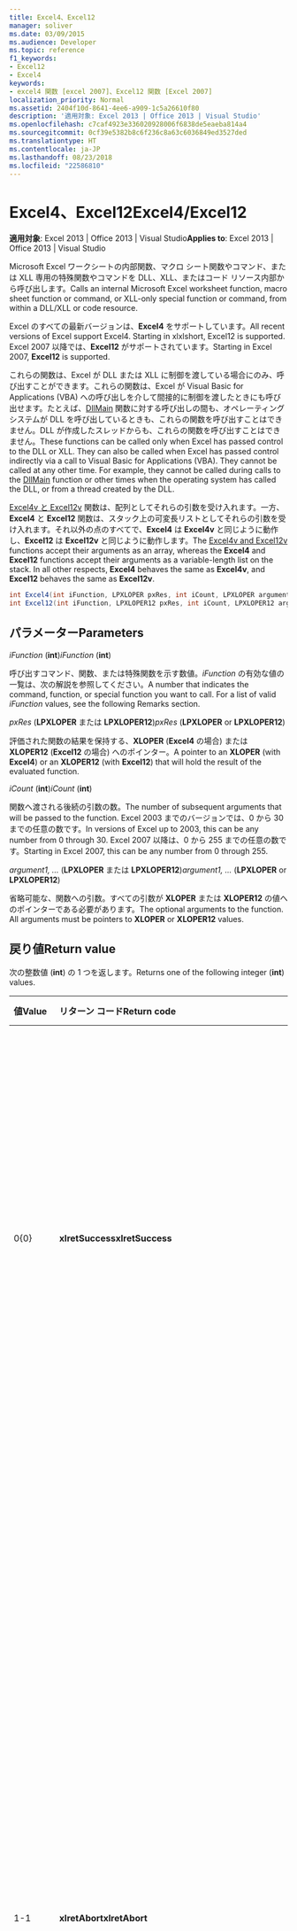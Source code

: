 ```yaml
---
title: Excel4、Excel12
manager: soliver
ms.date: 03/09/2015
ms.audience: Developer
ms.topic: reference
f1_keywords:
- Excel12
- Excel4
keywords:
- excel4 関数 [excel 2007]、Excel12 関数 [Excel 2007]
localization_priority: Normal
ms.assetid: 2404f10d-8641-4ee6-a909-1c5a26610f80
description: '適用対象: Excel 2013 | Office 2013 | Visual Studio'
ms.openlocfilehash: c7caf4923e336020928006f6838de5eaeba814a4
ms.sourcegitcommit: 0cf39e5382b8c6f236c8a63c6036849ed3527ded
ms.translationtype: HT
ms.contentlocale: ja-JP
ms.lasthandoff: 08/23/2018
ms.locfileid: "22586810"
---
```

# <a name="excel4excel12"></a><span data-ttu-id="142b5-104">Excel4、Excel12</span><span class="sxs-lookup"><span data-stu-id="142b5-104">Excel4/Excel12</span></span>

<span data-ttu-id="142b5-105">**適用対象**: Excel 2013 | Office 2013 | Visual Studio</span><span class="sxs-lookup"><span data-stu-id="142b5-105">**Applies to**: Excel 2013 | Office 2013 | Visual Studio</span></span> 
  
<span data-ttu-id="142b5-106">Microsoft Excel ワークシートの内部関数、マクロ シート関数やコマンド、または XLL 専用の特殊関数やコマンドを DLL、XLL、またはコード リソース内部から呼び出します。</span><span class="sxs-lookup"><span data-stu-id="142b5-106">Calls an internal Microsoft Excel worksheet function, macro sheet function or command, or XLL-only special function or command, from within a DLL/XLL or code resource.</span></span>
  
<span data-ttu-id="142b5-107">Excel のすべての最新バージョンは、**Excel4** をサポートしています。</span><span class="sxs-lookup"><span data-stu-id="142b5-107">All recent versions of Excel support Excel4. Starting in xlxlshort, Excel12 is supported.</span></span> <span data-ttu-id="142b5-108">Excel 2007 以降では、**Excel12** がサポートされています。</span><span class="sxs-lookup"><span data-stu-id="142b5-108">Starting in Excel 2007, **Excel12** is supported.</span></span> 
  
<span data-ttu-id="142b5-p102">これらの関数は、Excel が DLL または XLL に制御を渡している場合にのみ、呼び出すことができます。これらの関数は、Excel が Visual Basic for Applications (VBA) への呼び出しを介して間接的に制御を渡したときにも呼び出せます。たとえば、[DllMain](https://docs.microsoft.com/windows/desktop/dlls/dllmain) 関数に対する呼び出しの間も、オペレーティング システムが DLL を呼び出しているときも、これらの関数を呼び出すことはできません。DLL が作成したスレッドからも、これらの関数を呼び出すことはできません。</span><span class="sxs-lookup"><span data-stu-id="142b5-p102">These functions can be called only when Excel has passed control to the DLL or XLL. They can also be called when Excel has passed control indirectly via a call to Visual Basic for Applications (VBA). They cannot be called at any other time. For example, they cannot be called during calls to the [DllMain](https://docs.microsoft.com/windows/desktop/dlls/dllmain) function or other times when the operating system has called the DLL, or from a thread created by the DLL.</span></span> 
  
<span data-ttu-id="142b5-p103">[Excel4v と Excel12v](excel4v-excel12v.md) 関数は、配列としてそれらの引数を受け入れます。一方、**Excel4** と **Excel12** 関数は、スタック上の可変長リストとしてそれらの引数を受け入れます。それ以外の点のすべてで、**Excel4** は **Excel4v** と同じように動作し、**Excel12** は **Excel12v** と同じように動作します。</span><span class="sxs-lookup"><span data-stu-id="142b5-p103">The [Excel4v and Excel12v](excel4v-excel12v.md) functions accept their arguments as an array, whereas the **Excel4** and **Excel12** functions accept their arguments as a variable-length list on the stack. In all other respects, **Excel4** behaves the same as **Excel4v**, and **Excel12** behaves the same as **Excel12v**.</span></span>
  
```cs
int Excel4(int iFunction, LPXLOPER pxRes, int iCount, LPXLOPER argument1, ...);
int Excel12(int iFunction, LPXLOPER12 pxRes, int iCount, LPXLOPER12 argument1, ...);
```

## <a name="parameters"></a><span data-ttu-id="142b5-115">パラメーター</span><span class="sxs-lookup"><span data-stu-id="142b5-115">Parameters</span></span>

 <span data-ttu-id="142b5-116">_iFunction_ (**int**)</span><span class="sxs-lookup"><span data-stu-id="142b5-116">_iFunction_ (**int**)</span></span>
  
<span data-ttu-id="142b5-p104">呼び出すコマンド、関数、または特殊関数を示す数値。_iFunction_ の有効な値の一覧は、次の解説を参照してください。</span><span class="sxs-lookup"><span data-stu-id="142b5-p104">A number that indicates the command, function, or special function you want to call. For a list of valid  _iFunction_ values, see the following Remarks section.</span></span> 
  
 <span data-ttu-id="142b5-119">_pxRes_ (**LPXLOPER** または **LPXLOPER12**)</span><span class="sxs-lookup"><span data-stu-id="142b5-119">_pxRes_ (**LPXLOPER** or **LPXLOPER12**)</span></span>
  
<span data-ttu-id="142b5-120">評価された関数の結果を保持する、**XLOPER** (**Excel4** の場合) または **XLOPER12** (**Excel12** の場合) へのポインター。</span><span class="sxs-lookup"><span data-stu-id="142b5-120">A pointer to an **XLOPER** (with **Excel4**) or an **XLOPER12** (with **Excel12**) that will hold the result of the evaluated function.</span></span>
  
 <span data-ttu-id="142b5-121">_iCount_ (**int**)</span><span class="sxs-lookup"><span data-stu-id="142b5-121">_iCount_ (**int**)</span></span>
  
<span data-ttu-id="142b5-122">関数へ渡される後続の引数の数。</span><span class="sxs-lookup"><span data-stu-id="142b5-122">The number of subsequent arguments that will be passed to the function.</span></span> <span data-ttu-id="142b5-123">Excel 2003 までのバージョンでは、0 から 30 までの任意の数です。</span><span class="sxs-lookup"><span data-stu-id="142b5-123">In versions of Excel up to 2003, this can be any number from 0 through 30.</span></span> <span data-ttu-id="142b5-124">Excel 2007 以降は、0 から 255 までの任意の数です。</span><span class="sxs-lookup"><span data-stu-id="142b5-124">Starting in Excel 2007, this can be any number from 0 through 255.</span></span>
  
 <span data-ttu-id="142b5-125">_argument1, ..._ (**LPXLOPER** または **LPXLOPER12**)</span><span class="sxs-lookup"><span data-stu-id="142b5-125">_argument1, ..._ (**LPXLOPER** or **LPXLOPER12**)</span></span>
  
<span data-ttu-id="142b5-p106">省略可能な、関数への引数。すべての引数が **XLOPER** または **XLOPER12** の値へのポインターである必要があります。</span><span class="sxs-lookup"><span data-stu-id="142b5-p106">The optional arguments to the function. All arguments must be pointers to **XLOPER** or **XLOPER12** values.</span></span> 
  
## <a name="return-value"></a><span data-ttu-id="142b5-128">戻り値</span><span class="sxs-lookup"><span data-stu-id="142b5-128">Return value</span></span>

<span data-ttu-id="142b5-129">次の整数値 (**int**) の 1 つを返します。</span><span class="sxs-lookup"><span data-stu-id="142b5-129">Returns one of the following integer (**int**) values.</span></span>
  
|<span data-ttu-id="142b5-130">**値**</span><span class="sxs-lookup"><span data-stu-id="142b5-130">**Value**</span></span>|<span data-ttu-id="142b5-131">**リターン コード**</span><span class="sxs-lookup"><span data-stu-id="142b5-131">**Return code**</span></span>|<span data-ttu-id="142b5-132">**説明**</span><span class="sxs-lookup"><span data-stu-id="142b5-132">**Description**</span></span>|
|:-----|:-----|:-----|
|<span data-ttu-id="142b5-133">0</span><span class="sxs-lookup"><span data-stu-id="142b5-133">{0}</span></span>  <br/> |<span data-ttu-id="142b5-134">**xlretSuccess**</span><span class="sxs-lookup"><span data-stu-id="142b5-134">**xlretSuccess**</span></span> <br/> |<span data-ttu-id="142b5-135">関数は正常に呼び出されました。</span><span class="sxs-lookup"><span data-stu-id="142b5-135">The function was called successfully.</span></span> <span data-ttu-id="142b5-136">これは、この関数が Excel のエラー値を返さなかったという意味ではありません。それを判断するには、結果の _pxRes_ パラメーターの種類と値を調べる必要があります。</span><span class="sxs-lookup"><span data-stu-id="142b5-136">The function was called successfully. This does not mean that the function did not return an Excel error value; to find that out, you must look at the type and value of the resulting _pxRes_ parameter.</span></span>  <br/> |
|<span data-ttu-id="142b5-137">1</span><span class="sxs-lookup"><span data-stu-id="142b5-137">-1</span></span>  <br/> |<span data-ttu-id="142b5-138">**xlretAbort**</span><span class="sxs-lookup"><span data-stu-id="142b5-138">**xlretAbort**</span></span> <br/> |<span data-ttu-id="142b5-p108">コマンドまたは関数が異常終了しました (内部アボート)。これは、XLM マクロ シートが **CLOSE** を呼び出すことによってそれ自体を閉じた場合、またはExcel がメモリ不足になる場合に起こります。Excel がこのエラーを返す場合、呼び出し元の関数は即座に終了する必要があります。DLL が **xlFree** を呼び出すことが許可されるのは、終了前のみです。C API に対するそれ以外のすべての呼び出しは許可されません。ユーザーは、**[ファイル]** メニューの **[保存]** コマンドを使用して、対話形式で任意の作業を保存できます。</span><span class="sxs-lookup"><span data-stu-id="142b5-p108">The command or function was terminated abnormally (internal abort). This can occur if an XLM macro sheet closes itself by calling **CLOSE**, or if Excel is out of memory. If Excel returns this error, the calling function must exit immediately. The DLL is permitted to call **xlFree** only before exiting. All other calls to the C API are not permitted. The user can save any work interactively by using the **Save** command on the **File** menu.  </span></span><br/> |
|<span data-ttu-id="142b5-145">2</span><span class="sxs-lookup"><span data-stu-id="142b5-145">-2</span></span>  <br/> |<span data-ttu-id="142b5-146">**xlretInvXlfn**</span><span class="sxs-lookup"><span data-stu-id="142b5-146">**xlretInvXlfn**</span></span> <br/> |<span data-ttu-id="142b5-p109">指定された関数の数が正しくありません。Xlcall.h ヘッダー ファイルの定数を使用している場合、実行中の Excel のバージョンでサポートされていない何かを呼び出さない限り、これが起こることはありません。</span><span class="sxs-lookup"><span data-stu-id="142b5-p109">An invalid function number was supplied. If you are using constants from the Xlcall.h header file, this should not occur unless you are calling something that is not supported in the version of Excel you are running.</span></span>  <br/> |
|<span data-ttu-id="142b5-149">4</span><span class="sxs-lookup"><span data-stu-id="142b5-149">-4</span></span>  <br/> |<span data-ttu-id="142b5-150">**xlretInvCount**</span><span class="sxs-lookup"><span data-stu-id="142b5-150">**xlretInvCount**</span></span> <br/> |<span data-ttu-id="142b5-151">入力された引数の数が正しくありません。</span><span class="sxs-lookup"><span data-stu-id="142b5-151">An invalid number of arguments was entered.</span></span> <span data-ttu-id="142b5-152">Excel 2003 までのバージョンでは、すべての関数の引数の最大数は 30 です。</span><span class="sxs-lookup"><span data-stu-id="142b5-152">In versions up to Excel 2003, the maximum number of arguments any function can take is 30.</span></span> <span data-ttu-id="142b5-153">Excel 2007 以降では、最大数は 255 です。</span><span class="sxs-lookup"><span data-stu-id="142b5-153">Starting in Excel 2007, the maximum number is 255.</span></span> <span data-ttu-id="142b5-154">引数の数が固定されている場合もありますし、最小値が必要な場合もあります。</span><span class="sxs-lookup"><span data-stu-id="142b5-154">Some require a fixed or minimum number of arguments.</span></span>  <br/> |
|<span data-ttu-id="142b5-155">8</span><span class="sxs-lookup"><span data-stu-id="142b5-155">-8</span></span>  <br/> |<span data-ttu-id="142b5-156">**xlretInvXloper**</span><span class="sxs-lookup"><span data-stu-id="142b5-156">**xlretInvXloper**</span></span> <br/> |<span data-ttu-id="142b5-157">関数に渡された **XLOPER** または **XLOPER12** が正しくないか、使用された引数の種類が間違っています。</span><span class="sxs-lookup"><span data-stu-id="142b5-157">An invalid **XLOPER** or **XLOPER12** was passed to the function, or an argument of the wrong type was used.</span></span>  <br/> |
|<span data-ttu-id="142b5-158">16</span><span class="sxs-lookup"><span data-stu-id="142b5-158">-16</span></span>  <br/> |<span data-ttu-id="142b5-159">**xlretStackOvfl**</span><span class="sxs-lookup"><span data-stu-id="142b5-159">**xlretStackOvfl**</span></span> <br/> |<span data-ttu-id="142b5-p111">スタック オーバーフローが発生しました。**xlStack** を使用して、スタックの残容量を監視します。大規模なローカル (自動) の配列や構造をスタック上で割り当てることを避け、可能な場合にはそれらを静的にします。(スタック オーバーフローが、検出されることなく発生する場合があることにご注意ください。)</span><span class="sxs-lookup"><span data-stu-id="142b5-p111">A stack overflow occurred. Use **xlStack** to monitor the amount of room left on the stack. Avoid allocating very large local (automatic) arrays and structures on the stack where possible; make them static. (Note that a stack overflow might occur without being detected.)  </span></span><br/> |
|<span data-ttu-id="142b5-164">32</span><span class="sxs-lookup"><span data-stu-id="142b5-164">3.2</span></span>  <br/> |<span data-ttu-id="142b5-165">**xlretFailed**</span><span class="sxs-lookup"><span data-stu-id="142b5-165">**xlretFailed**</span></span> <br/> |<span data-ttu-id="142b5-p112">コマンドと等価の関数が失敗しました。これは、[マクロ エラーの警告] ダイアログボックスを表示するマクロ コマンドと等価です。</span><span class="sxs-lookup"><span data-stu-id="142b5-p112">A command-equivalent function failed. This is equivalent to a macro command displaying the macro error alert dialog box.</span></span>  <br/> |
|<span data-ttu-id="142b5-168">64</span><span class="sxs-lookup"><span data-stu-id="142b5-168">6.4</span></span>  <br/> |<span data-ttu-id="142b5-169">**xlretUncalced**</span><span class="sxs-lookup"><span data-stu-id="142b5-169">**xlretUncalced**</span></span> <br/> |<span data-ttu-id="142b5-p113">現在のセルの後に再計算するようスケジュールされているために、まだ計算されていないセルを逆参照しようとしました。この場合、DLL は制御を即時に Excel に戻す必要があります。DLL が **xlFree** を呼び出すのが許可されるのは、終了する前のみです。C API に対するそれ以外のすべての呼び出しは許可されません。再計算されていないセルの値にアクセスできる関数とできない関数についての詳細は、「[Excel のコマンド、関数、および状態](excel-commands-functions-and-states.md)」を参照してください。</span><span class="sxs-lookup"><span data-stu-id="142b5-p113">An attempt was made to dereference a cell that has not been calculated yet, because it is scheduled to be recalculated after the current cell. In this case, the DLL should return control to Excel immediately. The DLL is permitted to call **xlFree** only before exiting. All other calls to the C API are not permitted. For more information about which functions can and cannot access the values of cells that have not been recalculated, see [Excel Commands, Functions, and States](excel-commands-functions-and-states.md).  </span></span><br/> |
|<span data-ttu-id="142b5-175">128</span><span class="sxs-lookup"><span data-stu-id="142b5-175">128</span></span>  <br/> |<span data-ttu-id="142b5-176">**xlretNotThreadSafe**</span><span class="sxs-lookup"><span data-stu-id="142b5-176">**xlretNotThreadSafe**</span></span> <br/> |<span data-ttu-id="142b5-177">ブックの再計算がマルチ スレッドで実行中に、スレッド セーフではない、あるいはスレッド セーフでない可能性がある関数を呼び出そうとしました。</span><span class="sxs-lookup"><span data-stu-id="142b5-177">An attempt was made to call a function that is not, or might not be, thread safe during a multithreaded recalculation of the workbook.</span></span>  <br/> <span data-ttu-id="142b5-178">Excel 2007 以降、この値が返されるようになり、XLL ワークシート関数内でのみ、スレッド セーフとして宣言されます。</span><span class="sxs-lookup"><span data-stu-id="142b5-178">Starting in xlxlshort, this value is returned, and only within XLL worksheet functions declared as thread safe.</span></span>  <br/> |
|<span data-ttu-id="142b5-179">256</span><span class="sxs-lookup"><span data-stu-id="142b5-179">256
(&H100)</span></span>  <br/> |<span data-ttu-id="142b5-180">**xlRetInvAsynchronousContext**</span><span class="sxs-lookup"><span data-stu-id="142b5-180">**xlRetInvAsynchronousContext**</span></span> <br/> |<span data-ttu-id="142b5-181">非同期関数のハンドルが無効です。</span><span class="sxs-lookup"><span data-stu-id="142b5-181">The asynchronous function handle is invalid.</span></span>  <br/> <span data-ttu-id="142b5-182">この値は、Excel 2010 でのみ使用されます。</span><span class="sxs-lookup"><span data-stu-id="142b5-182">This value is used only by xl14short.</span></span>  <br/> |
|<span data-ttu-id="142b5-183">512</span><span class="sxs-lookup"><span data-stu-id="142b5-183">5.12</span></span>  <br/> |<span data-ttu-id="142b5-184">**xlRetNotClusterSafe**</span><span class="sxs-lookup"><span data-stu-id="142b5-184">**xlRetNotClusterSafe**</span></span> <br/> |<span data-ttu-id="142b5-185">クラスターでは、呼び出しはサポートされていません。</span><span class="sxs-lookup"><span data-stu-id="142b5-185">The call is not supported on clusters.</span></span>  <br/> <span data-ttu-id="142b5-186">この値は、Excel 2010 でのみ使用されます。</span><span class="sxs-lookup"><span data-stu-id="142b5-186">This value is used only by xl14short.</span></span>  <br/> |
   
## <a name="remarks"></a><span data-ttu-id="142b5-187">備考</span><span class="sxs-lookup"><span data-stu-id="142b5-187">Remarks</span></span>

### <a name="valid-ifunction-values"></a><span data-ttu-id="142b5-188">有効な iFunction の値</span><span class="sxs-lookup"><span data-stu-id="142b5-188">Valid iFunction values</span></span>

<span data-ttu-id="142b5-189">有効な **iFunction** の値は、Xlcall.h ヘッダー ファイルまたは次の特殊関数のいずれかで定義される、任意の **xlf...** または **xlc...** 定数です。</span><span class="sxs-lookup"><span data-stu-id="142b5-189">Valid **iFunction** values are any of the **xlf...** or **xlc...** constants defined in the Xlcall.h header file or any of the following special functions.</span></span> 
  
|||||
|:-----|:-----|:-----|:-----|
|<span data-ttu-id="142b5-190">**xlAbort**</span><span class="sxs-lookup"><span data-stu-id="142b5-190">**xlAbort**</span></span> <br/> |<span data-ttu-id="142b5-191">**xlEnableXLMsgs**</span><span class="sxs-lookup"><span data-stu-id="142b5-191">**xlEnableXLMsgs**</span></span> <br/> |<span data-ttu-id="142b5-192">**xlGetInst**</span><span class="sxs-lookup"><span data-stu-id="142b5-192">**xlGetInst**</span></span> <br/> |<span data-ttu-id="142b5-193">**xlSheetNm**</span><span class="sxs-lookup"><span data-stu-id="142b5-193">**xlSheetNm**</span></span> <br/> |
|<span data-ttu-id="142b5-194">**xlCoerce**</span><span class="sxs-lookup"><span data-stu-id="142b5-194">**xlCoerce**</span></span> <br/> |<span data-ttu-id="142b5-195">**xlFree**</span><span class="sxs-lookup"><span data-stu-id="142b5-195">**xlFree**</span></span> <br/> |<span data-ttu-id="142b5-196">**xlGetName**</span><span class="sxs-lookup"><span data-stu-id="142b5-196">**xlGetName**</span></span> <br/> |<span data-ttu-id="142b5-197">**xlStack**</span><span class="sxs-lookup"><span data-stu-id="142b5-197">**xlStack**</span></span> <br/> |
|<span data-ttu-id="142b5-198">**xlDefineBinaryName**</span><span class="sxs-lookup"><span data-stu-id="142b5-198">**xlDefineBinaryName**</span></span> <br/> |<span data-ttu-id="142b5-199">**xlGetBinaryName**</span><span class="sxs-lookup"><span data-stu-id="142b5-199">**xlGetBinaryName**</span></span> <br/> |<span data-ttu-id="142b5-200">**xlSet**</span><span class="sxs-lookup"><span data-stu-id="142b5-200">**xlSet**</span></span> <br/> |<span data-ttu-id="142b5-201">**xlUDF**</span><span class="sxs-lookup"><span data-stu-id="142b5-201">**xlUDF**</span></span> <br/> |
|<span data-ttu-id="142b5-202">**xlDisableXLMsgs**</span><span class="sxs-lookup"><span data-stu-id="142b5-202">**xlDisableXLMsgs**</span></span> <br/> |<span data-ttu-id="142b5-203">**xlGetHwnd**</span><span class="sxs-lookup"><span data-stu-id="142b5-203">**xlGetHwnd**</span></span> <br/> |<span data-ttu-id="142b5-204">**xlSheetId**</span><span class="sxs-lookup"><span data-stu-id="142b5-204">**xlSheetId**</span></span> <br/> ||
   
### <a name="different-types-of-functions"></a><span data-ttu-id="142b5-205">関数のさまざまな種類</span><span class="sxs-lookup"><span data-stu-id="142b5-205">Different Types of Functions</span></span>

 <span data-ttu-id="142b5-p114">**Excel4** と **Excel12** は、関数の 3 つのクラスを識別します。関数は、Excel が DLL を呼び出す際の 3 種類の状態に基づいて分類されます。</span><span class="sxs-lookup"><span data-stu-id="142b5-p114">**Excel4** and **Excel12** distinguish among three classes of functions. The functions are classified according to the three states in which Excel might call the DLL.</span></span> 
  
- <span data-ttu-id="142b5-208">クラス 1 は、DLL が再計算の結果としてワークシートから呼び出された場合に適用されます。</span><span class="sxs-lookup"><span data-stu-id="142b5-208">Class 1 applies when the DLL is called from a worksheet as a result of recalculation.</span></span> 
    
- <span data-ttu-id="142b5-209">クラス 2 は、DLL が関数マクロ内部から呼び出された場合、またはタイプ テキストで番号記号 (#) を付けて登録されたワークシートから呼び出された場合に適用されます。</span><span class="sxs-lookup"><span data-stu-id="142b5-209">Class 2 applies when the DLL is called from within a function macro or from a worksheet where it was registered with a number sign (#) in the type text.</span></span>
    
- <span data-ttu-id="142b5-p115">クラス 3は、DLL が、オブジェクト、マクロ、メニュー、ツールバー、ショートカット キー、**ExecuteExcel4Macro** メソッドから呼び出された場合に適用されます。また、**ツール、マクロ、実行**の各コマンドから呼び出された場合にも適用されます。詳細は、「[Excel のコマンド、関数、および状態](excel-commands-functions-and-states.md)」を参照してください。</span><span class="sxs-lookup"><span data-stu-id="142b5-p115">Class 3 applies when a DLL is called from an object, macro, menu, toolbar, shortcut key, **ExecuteExcel4Macro** method, or the **Tools/Macro/Run** command. For more information, see [Excel Commands, Functions, and States](excel-commands-functions-and-states.md).</span></span>
    
<span data-ttu-id="142b5-212">次の表は、各クラスでどの関数が有効かを示しています。</span><span class="sxs-lookup"><span data-stu-id="142b5-212">The following table shows what functions are valid in each class.</span></span>
  
|<span data-ttu-id="142b5-213">**Class 1**</span><span class="sxs-lookup"><span data-stu-id="142b5-213">**Class 1**</span></span>|<span data-ttu-id="142b5-214">**Class 2**</span><span class="sxs-lookup"><span data-stu-id="142b5-214">**Class 2**</span></span>|<span data-ttu-id="142b5-215">**Class 3**</span><span class="sxs-lookup"><span data-stu-id="142b5-215">**Class 3**</span></span>|
|:-----|:-----|:-----|
|<span data-ttu-id="142b5-216">任意のワークシート関数</span><span class="sxs-lookup"><span data-stu-id="142b5-216">Any worksheet function</span></span>  <br/> <span data-ttu-id="142b5-217">**xlSet** を除く、任意の XLL 専用の **xl...** 関数。</span><span class="sxs-lookup"><span data-stu-id="142b5-217">Any XLL-only **xl...** function except **xlSet**.</span></span>  <br/> <span data-ttu-id="142b5-218">**xlfCaller**</span><span class="sxs-lookup"><span data-stu-id="142b5-218">**xlfCaller**</span></span> <br/> |<span data-ttu-id="142b5-219">任意のワークシート関数</span><span class="sxs-lookup"><span data-stu-id="142b5-219">Any worksheet function</span></span>  <br/> <span data-ttu-id="142b5-220">**xlSet** を除く、任意の **xl...** 関数。</span><span class="sxs-lookup"><span data-stu-id="142b5-220">Any **xl...** function except **xlSet**.</span></span>  <br/> <span data-ttu-id="142b5-221">ワークスペースまたは開いているどのブックにも影響する操作を実行せずに値を返す、マクロ シート関数 (**xlfCaller** を含む)。</span><span class="sxs-lookup"><span data-stu-id="142b5-221">Macro sheet functions, including **xlfCaller**, that return a value but perform no action that affects the workspace or any open workbook.</span></span>  <br/> |<span data-ttu-id="142b5-222">任意の関数 (**xlSet** を含む) およびコマンド等価関数。</span><span class="sxs-lookup"><span data-stu-id="142b5-222">Any function, including **xlSet** and command-equivalent functions.</span></span>  <br/> |
   
### <a name="displaying-the-dialog-box-for-a-command-equivalent-function"></a><span data-ttu-id="142b5-223">コマンドと等価の関数のダイアログ ボックスの表示</span><span class="sxs-lookup"><span data-stu-id="142b5-223">Displaying the Dialog Box for a Command-Equivalent Function</span></span>

<span data-ttu-id="142b5-p116">コマンドと等価の関数がダイアログ ボックスと関連付けられている場合、**iFunction** の **xlPrompt** ビットを設定できます。これは、コマンドを実行する前に、Excel が適切なダイアログ ボックスを表示することを意味します。</span><span class="sxs-lookup"><span data-stu-id="142b5-p116">If a command-equivalent function has an associated dialog box, you can set the **xlPrompt** bit in **iFunction**. This means that Excel displays the appropriate dialog box before carrying out the command.</span></span>
  
### <a name="writing-international-dlls"></a><span data-ttu-id="142b5-226">International DLL の作成</span><span class="sxs-lookup"><span data-stu-id="142b5-226">Writing International DLLs</span></span>

<span data-ttu-id="142b5-p117">**iFunction** の **xlIntl** ビットを設定する場合、その関数またはコマンドは、インターナショナル マクロ シートから呼び出されている場合と同様に実行されます。これは、そのコマンドが国際バージョン (ローカライズされたバージョン) で実行されているとしても、Excel の米国バージョンと同様に動作するという意味です。</span><span class="sxs-lookup"><span data-stu-id="142b5-p117">If you set the **xlIntl** bit in **iFunction**, the function or command is carried out as if it were being called from an International Macro Sheet. This means that the command behaves as it would on the U.S. version of Excel, even if it is running on an international (localized) version.</span></span>
  
### <a name="xlretuncalced-or-xlretabort"></a><span data-ttu-id="142b5-229">xlretUncalced または xlretAbort</span><span class="sxs-lookup"><span data-stu-id="142b5-229">xlretUncalced or xlretAbort</span></span>

<span data-ttu-id="142b5-p118">戻り値の 1 つを受け取った後、DLL は直ちにクリーンアップを行い、制御を Excel に返す必要があります。**xlFree** 以外では、戻り値の 1 つを受け取った後、C API 経由での Excel へのコールバックはできなくなります。</span><span class="sxs-lookup"><span data-stu-id="142b5-p118">After receiving one of these return values, your DLL must clean up and return control to Excel immediately. Callbacks into Excel via the C API, except **xlFree**, are disabled after receiving one of these return values.</span></span>
  
## <a name="example"></a><span data-ttu-id="142b5-232">例</span><span class="sxs-lookup"><span data-stu-id="142b5-232">Example</span></span>

<span data-ttu-id="142b5-233">次の例は、呼び出し元のセルを選択するために、**Excel12** 関数を使用します。</span><span class="sxs-lookup"><span data-stu-id="142b5-233">The following example uses the **Excel12** function to select the cell from which it was called.</span></span> 
  
<span data-ttu-id="142b5-234">このコード例は、Excel 2010 XLL SDK で提供されている、より大きな例の一部です。例は、SDK がインストールされている場所の次の位置にあります:</span><span class="sxs-lookup"><span data-stu-id="142b5-234">This code example is part of a larger example provided in the xl14short XLL SDK, at the following location where you installed the SDK:
</span></span>
  
<span data-ttu-id="142b5-235">\Samples\Example\Example.c。</span><span class="sxs-lookup"><span data-stu-id="142b5-235">\Samples\Example\Example.c.</span></span>
  
> [!NOTE]
> <span data-ttu-id="142b5-236">この関数は、コマンド マクロ (xlcSelect) を呼び出し、それゆえに、それが XLM マクロ シートから呼び出された場合にのみ動作します。</span><span class="sxs-lookup"><span data-stu-id="142b5-236">This function calls a command macro (xlcSelect) and, therefore, works only if it is called from an XLM macro sheet.</span></span> 
  
```cs
short WINAPI Excel12Example(void)
{
    XLOPER12 xRes;
    Excel12(xlfCaller, &xRes, 0);
    Excel12(xlcSelect, 0, 1, (LPXLOPER12)&xRes);
    Excel12(xlFree, 0, 1, (LPXLOPER12)&xRes);
    return 1;
}
```

## <a name="see-also"></a><span data-ttu-id="142b5-237">関連項目</span><span class="sxs-lookup"><span data-stu-id="142b5-237">See also</span></span>



[<span data-ttu-id="142b5-238">Excel4v/Excel12v</span><span class="sxs-lookup"><span data-stu-id="142b5-238">Excel4v/Excel12v</span></span>](excel4v-excel12v.md)

